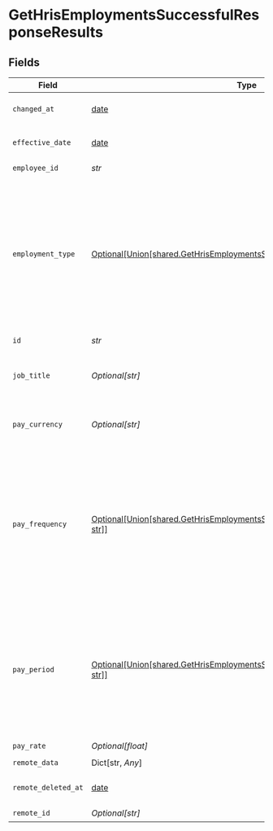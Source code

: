 # GetHrisEmploymentsSuccessfulResponseResults


## Fields

| Field                                                                                                                                                                                                                                            | Type                                                                                                                                                                                                                                             | Required                                                                                                                                                                                                                                         | Description                                                                                                                                                                                                                                      |
| ------------------------------------------------------------------------------------------------------------------------------------------------------------------------------------------------------------------------------------------------ | ------------------------------------------------------------------------------------------------------------------------------------------------------------------------------------------------------------------------------------------------ | ------------------------------------------------------------------------------------------------------------------------------------------------------------------------------------------------------------------------------------------------ | ------------------------------------------------------------------------------------------------------------------------------------------------------------------------------------------------------------------------------------------------ |
| `changed_at`                                                                                                                                                                                                                                     | [date](https://docs.python.org/3/library/datetime.html#date-objects)                                                                                                                                                                             | :heavy_check_mark:                                                                                                                                                                                                                               | YYYY-MM-DDTHH:mm:ss.sssZ<br/><br/>[](https://developer.mozilla.org/en-US/docs/Web/JavaScript/Reference/Global_Objects/Date/toISOString)                                                                                                          |
| `effective_date`                                                                                                                                                                                                                                 | [date](https://docs.python.org/3/library/datetime.html#date-objects)                                                                                                                                                                             | :heavy_check_mark:                                                                                                                                                                                                                               | YYYY-MM-DDTHH:mm:ss.sssZ<br/><br/>[](https://developer.mozilla.org/en-US/docs/Web/JavaScript/Reference/Global_Objects/Date/toISOString)                                                                                                          |
| `employee_id`                                                                                                                                                                                                                                    | *str*                                                                                                                                                                                                                                            | :heavy_check_mark:                                                                                                                                                                                                                               | N/A                                                                                                                                                                                                                                              |
| `employment_type`                                                                                                                                                                                                                                | [Optional[Union[shared.GetHrisEmploymentsSuccessfulResponse1, str]]](../../models/shared/gethrisemploymentssuccessfulresponseemploymenttype.md)                                                                                                  | :heavy_check_mark:                                                                                                                                                                                                                               | One of 8 standardized values (`FULL_TIME`, `PART_TIME`, `CONTRACT`, `INTERNSHIP`, `FREELANCE`, `WORKING_STUDENT`, `APPRENTICESHIP`, or `TRAINING`) **or** — in rare cases where can't find a clear mapping — the original string passed through. |
| `id`                                                                                                                                                                                                                                             | *str*                                                                                                                                                                                                                                            | :heavy_check_mark:                                                                                                                                                                                                                               | N/A                                                                                                                                                                                                                                              |
| `job_title`                                                                                                                                                                                                                                      | *Optional[str]*                                                                                                                                                                                                                                  | :heavy_check_mark:                                                                                                                                                                                                                               | **(⚠️ Deprecated)** We now provide the `job_title` directly on the employee model.                                                                                                                                                               |
| `pay_currency`                                                                                                                                                                                                                                   | *Optional[str]*                                                                                                                                                                                                                                  | :heavy_check_mark:                                                                                                                                                                                                                               | Pay currency usually returned in [ISO 4217 currency codes](https://www.iso.org/iso-4217-currency-codes.html).                                                                                                                                    |
| `pay_frequency`                                                                                                                                                                                                                                  | [Optional[Union[shared.GetHrisEmploymentsSuccessfulResponseSchemas1, str]]](../../models/shared/payfrequency.md)                                                                                                                                 | :heavy_check_mark:                                                                                                                                                                                                                               | One of 9 standardized values (`DAILY`, `WEEKLY`, `BIWEEKLY`, `MONTHLY`, `SEMIMONTHLY`, `QUARTERLY`, `SEMIANNUALLY`, `ANNUALLY`, or `PRO_RATA`) **or** — in rare cases where can't find a clear mapping — the original string passed through.     |
| `pay_period`                                                                                                                                                                                                                                     | [Optional[Union[shared.GetHrisEmploymentsSuccessfulResponseSchemasData1, str]]](../../models/shared/payperiod.md)                                                                                                                                | :heavy_check_mark:                                                                                                                                                                                                                               | One of 10 standardized values (`HOUR`, `DAY`, `WEEK`, `TWO_WEEKS`, `HALF_MONTH`, `MONTH`, `TWO_MONTHS`, `QUARTER`, `HALF_YEAR`, or `YEAR`) **or** — in rare cases where can't find a clear mapping — the original string passed through.         |
| `pay_rate`                                                                                                                                                                                                                                       | *Optional[float]*                                                                                                                                                                                                                                | :heavy_check_mark:                                                                                                                                                                                                                               | N/A                                                                                                                                                                                                                                              |
| `remote_data`                                                                                                                                                                                                                                    | Dict[str, *Any*]                                                                                                                                                                                                                                 | :heavy_check_mark:                                                                                                                                                                                                                               | N/A                                                                                                                                                                                                                                              |
| `remote_deleted_at`                                                                                                                                                                                                                              | [date](https://docs.python.org/3/library/datetime.html#date-objects)                                                                                                                                                                             | :heavy_check_mark:                                                                                                                                                                                                                               | YYYY-MM-DDTHH:mm:ss.sssZ<br/><br/>[](https://developer.mozilla.org/en-US/docs/Web/JavaScript/Reference/Global_Objects/Date/toISOString)                                                                                                          |
| `remote_id`                                                                                                                                                                                                                                      | *Optional[str]*                                                                                                                                                                                                                                  | :heavy_check_mark:                                                                                                                                                                                                                               | N/A                                                                                                                                                                                                                                              |